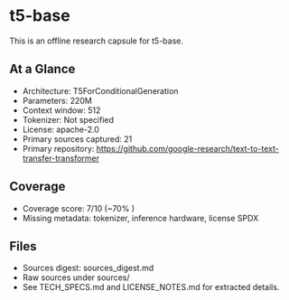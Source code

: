 # t5-base

This is an offline research capsule for t5-base.

## At a Glance
- Architecture: T5ForConditionalGeneration
- Parameters: 220M
- Context window: 512
- Tokenizer: Not specified
- License: apache-2.0
- Primary sources captured: 21
- Primary repository: https://github.com/google-research/text-to-text-transfer-transformer

## Coverage

- Coverage score: 7/10 (~70% )
- Missing metadata: tokenizer, inference hardware, license SPDX

## Files
- Sources digest: sources_digest.md
- Raw sources under sources/
- See TECH_SPECS.md and LICENSE_NOTES.md for extracted details.